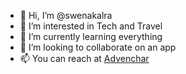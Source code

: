- 👋 Hi, I’m @swenakalra
- 👀 I’m interested in Tech and Travel
- 🌱 I’m currently learning everything
- 💞️ I’m looking to collaborate on an app
- 📫 You can reach at <a href="https://www.advenchar.com/">Advenchar</a>

<!---
swenakalra/swenakalra is a ✨ special ✨ repository because its `README.md` (this file) appears on your GitHub profile.
You can click the Preview link to take a look at your changes.
--->
